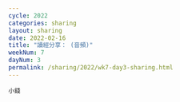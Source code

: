 ```yaml
---
cycle: 2022
categories: sharing
layout: sharing
date: 2022-02-16
title: "讀經分享： (音頻)"
weekNum: 7
dayNum: 3
permalink: /sharing/2022/wk7-day3-sharing.html
---
```


[](https://eccseattle.github.io/media/sharing/2022/wk007/2022-02-16-bin.m4a)

`小錢`

